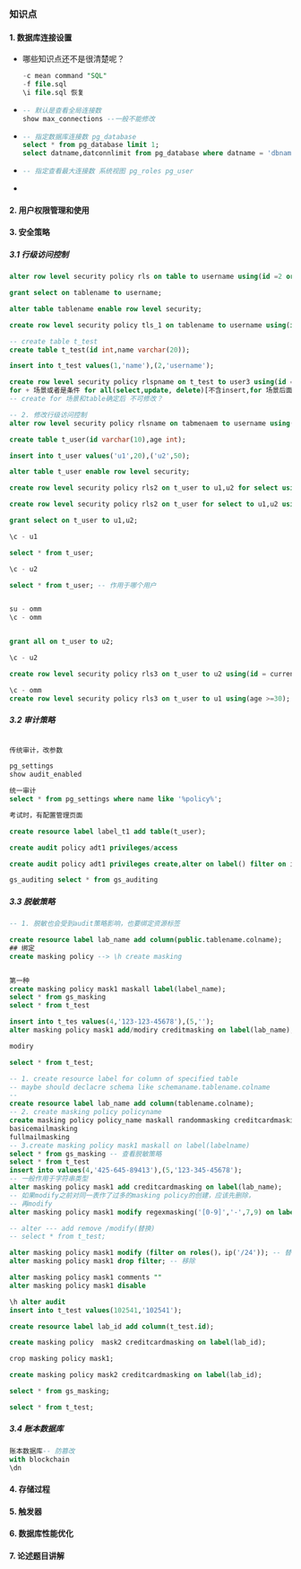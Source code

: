 ### 知识点

#### 1. 数据库连接设置

+ 哪些知识点还不是很清楚呢？

  ```sql
  -c mean command "SQL"
  -f file.sql
  \i file.sql 恢复
  ```

+ ```sql
  -- 默认是查看全局连接数
  show max_connections --一般不能修改
  ```

+ ```sql
  -- 指定数据库连接数 pg_database 
  select * from pg_database limit 1;
  select datname,datconnlimit from pg_database where datname = 'dbname';
  ```

+ ```sql
  -- 指定查看最大连接数 系统视图 pg_roles pg_user
  ```
  
+ 

#### 2. 用户权限管理和使用

#### 3. 安全策略

##### 3.1 行级访问控制 

```sql
alter row level security policy rls on table to username using(id =2 or id =2);

grant select on tablename to username;

alter table tablename enable row level security;

create row level security policy tls_1 on tablename to username using(id=1);
```

```sql
-- create table t_test
create table t_test(id int,name varchar(20));

insert into t_test values(1,'name'),(2,'username');

create row level security policy rlspname on t_test to user3 using(id = 1)
for + 场景或者是条件 for all(select,update, delete)[不含insert,for 场景后面要么接all,或者是select,update delete中的其中一个场景，不能同时接多个场景]
-- create for 场景和table确定后 不可修改？

-- 2. 修改行级访问控制 
alter row level security policy rlsname on tabmenaem to username using(??????)

create table t_user(id varchar(10),age int);

insert into t_user values('u1',20),('u2',50);

alter table t_user enable row level security;

create row level security policy rls2 on t_user to u1,u2 for select using(id = current_user);

create row level security policy rls2 on t_user for select to u1,u2 using(id = current_user);

grant select on t_user to u1,u2;

\c - u1

select * from t_user;

\c - u2 

select * from t_user; -- 作用于哪个用户


su - omm
\c - omm


grant all on t_user to u2;

\c - u2

create row level security policy rls3 on t_user to u2 using(id = current_user and age >=30);

\c - omm
create row level security policy rls3 on t_user to u1 using(age >=30); --满足其中一个就行？

```



##### 3.2 审计策略

```sql

传统审计，改参数

pg_settings
show audit_enabled

统一审计
select * from pg_settings where name like '%policy%';

考试时，有配置管理页面

create resource label label_t1 add table(t_user);

create audit policy adt1 privileges/access

create audit policy adt1 privileges create,alter on label() filter on ip() app(),app(),roles()

gs_auditing select * from gs_auditing


```

##### 3.3 脱敏策略

```sql
-- 1. 脱敏也会受到audit策略影响，也要绑定资源标签

create resource label lab_name add column(public.tablename.colname);
## 绑定
create masking policy --> \h create masking 


第一种
create masking policy mask1 maskall label(label_name);
select * from gs_masking
select * from t_test

insert into t_tes values(4,'123-123-45678'),(5,'');
alter masking policy mask1 add/modiry creditmasking on label(lab_name);

modiry

select * from t_test;
```

```sql
-- 1. create resource label for column of specified table
-- maybe should declacre schema like schemaname.tablename.colname
-- 
create resource label lab_name add column(tablename.colname);
-- 2. create masking policy policyname
create masking policy policy_name maskall randommasking creditcardmasking 
basicemailmasking
fullmailmasking
-- 3.create masking policy mask1 maskall on label(labelname)
select * from gs_masking -- 查看脱敏策略
select * from t_test
insert into values(4,'425-645-89413'),(5,'123-345-45678');
-- 一般作用于字符串类型
alter masking policy mask1 add creditcardmasking on label(lab_name);
-- 如果modify之前对同一表作了过多的masking policy的创建，应该先删除，
-- 再modify
alter masking policy mask1 modify regexmasking('[0-9]','-',7,9) on label(lab_name)

-- alter --- add remove /modify(替换)
-- select * from t_test;

alter masking policy mask1 modify (filter on roles()，ip('/24')); -- 替换
alter masking policy mask1 drop filter; -- 移除

alter masking policy mask1 comments ""
alter masking policy mask1 disable

\h alter audit
insert into t_test values(102541,'102541');

create resource label lab_id add column(t_test.id);

create masking policy  mask2 creditcardmasking on label(lab_id);

crop masking policy mask1;

create masking policy mask2 creditcardmasking on label(lab_id);

select * from gs_masking;

select * from t_test;

```

##### 3.4 账本数据库

```sql
账本数据库-- 防篡改
with blockchain
\dn
```

#### 4. 存储过程

#### 5. 触发器

#### 6. 数据库性能优化

#### 7. 论述题目讲解



